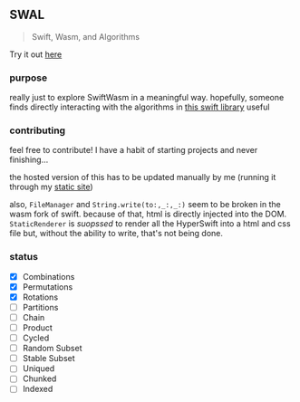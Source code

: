 ## SWAL

> Swift, Wasm, and Algorithms

Try it out [here](https://garrepi.dev/swal)

### purpose 

really just to explore SwiftWasm in a meaningful way. hopefully, someone finds directly interacting with the algorithms in [this swift library](https://github.com/apple/swift-algorithms) useful

### contributing

feel free to contribute! I have a habit of starting projects and never finishing... 

the hosted version of this has to be updated manually by me (running it through my [static site](https://github.com/johngarrett/johngarrett.github.io))

also, `FileManager` and `String.write(to:,_:,_:)` seem to be broken in the wasm fork of swift. because of that, html is directly injected into the DOM. `StaticRenderer` is _suopssed_ to render all the HyperSwift into a html and css file but, without the ability to write, that's not being done.

### status

- [X] Combinations  
- [X] Permutations  
- [X] Rotations  
- [ ] Partitions  
- [ ] Chain  
- [ ] Product  
- [ ] Cycled  
- [ ] Random Subset  
- [ ] Stable Subset  
- [ ] Uniqued  
- [ ] Chunked  
- [ ] Indexed  
